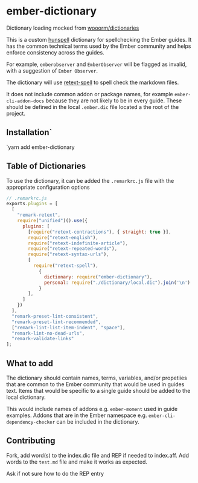 # ember-dictionary

Dictionary loading mocked from [wooorm/dictionaries](https://github.com/wooorm/dictionaries)

This is a custom [hunspell](http://hunspell.github.io) dictionary for spellchecking the Ember guides.  It has the common technical terms used by the Ember community and helps enforce consistency across the guides.

For example, `emberobserver` and `EmberObserver` will be flagged as invalid, with a suggestion of `Ember Observer`.

The dictionary will use [retext-spell](https://github.com/retextjs/retext-spell) to spell check the markdown files.

It does not include common addon or package names, for example `ember-cli-addon-docs` because they are not likely to be in every guide.  These should be defined in the local `.ember.dic` file located a the root of the project.

## Installation`

`yarn add ember-dictionary

## Table of Dictionaries

To use the dictionary, it can be added the `.remarkrc.js` file with the appropriate configuration options

```js
// .remarkrc.js
exports.plugins = [
  [
    "remark-retext",
    require("unified")().use({
      plugins: [
        [require("retext-contractions"), { straight: true }],
        require("retext-english"),
        require("retext-indefinite-article"),
        require("retext-repeated-words"),
        require("retext-syntax-urls"),
        [
          require("retext-spell"), 
            { 
              dictionary: require("ember-dictionary"), 
              personal: require("./dictionary/local.dic").join('\n')
            }
        ],
      ]
    })
  ],
  "remark-preset-lint-consistent",
  "remark-preset-lint-recommended",
  ["remark-lint-list-item-indent", "space"],
  "remark-lint-no-dead-urls",
  "remark-validate-links"
];

```
## What to add

The dictionary should contain names, terms, variables, and/or propetiies that are common to the Ember community that would be used in guides text. Items that would be specific to a single guide should be added to the local dictionary.  

This would include names of addons e.g. `ember-moment` used in guide examples. Addons that are in the Ember namespace e.g. `ember-cli-dependency-checker` can be included in the dictionary.

## Contributing

Fork, add word(s) to the index.dic file and REP if needed to index.aff.  Add words to the `test.md` file and make it works as expected.

Ask if not sure how to do the REP entry
